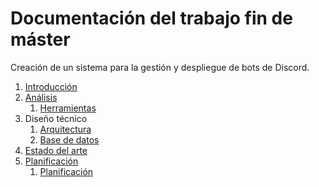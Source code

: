 # Documentación del trabajo fin de máster

Creación de un sistema para la gestión y despliegue de bots de Discord.

1. [Introducción](introduccion/introduccion.md)
2. [Análisis](analisis/analisis.md)
   1. [Herramientas](analisis/herramientas.md)
3. Diseño técnico
   1. [Arquitectura](diseño/arquitectura.md)
   2. [Base de datos](diseño/base-datos.md)
4. [Estado del arte](estado-del-arte/estado-del-arte.md)
5. [Planificación](planificacion/planificacion.md)
   1. [Planificación](planificacion/milestones.md)
